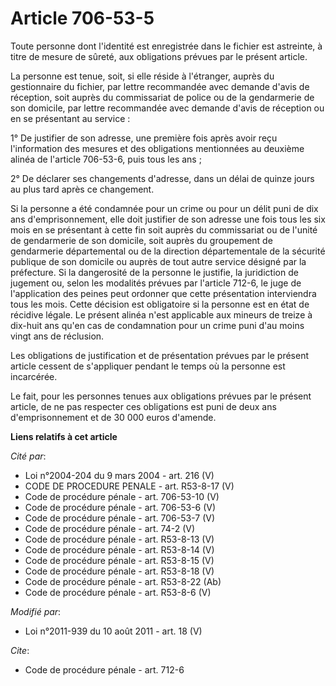 # Article 706-53-5

Toute personne dont l'identité est enregistrée dans le fichier est astreinte, à titre de mesure de sûreté, aux obligations
prévues par le présent article.

La personne est tenue, soit, si elle réside à l'étranger, auprès du gestionnaire du fichier, par lettre recommandée avec
demande d'avis de réception, soit auprès du commissariat de police ou de la gendarmerie de son domicile, par lettre
recommandée avec demande d'avis de réception ou en se présentant au service :

1° De justifier de son adresse, une première fois après avoir reçu l'information des mesures et des obligations mentionnées
au deuxième alinéa de l'article 706-53-6, puis tous les ans ;

2° De déclarer ses changements d'adresse, dans un délai de quinze jours au plus tard après ce changement.

Si la personne a été condamnée pour un crime ou pour un délit puni de dix ans d'emprisonnement, elle doit justifier de son
adresse une fois tous les six mois en se présentant à cette fin soit auprès du commissariat ou de l'unité de gendarmerie de
son domicile, soit auprès du groupement de gendarmerie départemental ou de la direction départementale de la sécurité
publique de son domicile ou auprès de tout autre service désigné par la préfecture. Si la dangerosité de la personne le
justifie, la juridiction de jugement ou, selon les modalités prévues par l'article 712-6, le juge de l'application des peines
peut ordonner que cette présentation interviendra tous les mois. Cette décision est obligatoire si la personne est en état de
récidive légale. Le présent alinéa n'est applicable aux mineurs de treize à dix-huit ans qu'en cas de condamnation pour un
crime puni d'au moins vingt ans de réclusion.

Les obligations de justification et de présentation prévues par le présent article cessent de s'appliquer pendant le temps où
la personne est incarcérée.

Le fait, pour les personnes tenues aux obligations prévues par le présent article, de ne pas respecter ces obligations est
puni de deux ans d'emprisonnement et de 30 000 euros d'amende.

**Liens relatifs à cet article**

_Cité par_:

  - Loi n°2004-204 du 9 mars 2004 - art. 216 (V)
  - CODE DE PROCEDURE PENALE - art. R53-8-17 (V)
  - Code de procédure pénale - art. 706-53-10 (V)
  - Code de procédure pénale - art. 706-53-6 (V)
  - Code de procédure pénale - art. 706-53-7 (V)
  - Code de procédure pénale - art. 74-2 (V)
  - Code de procédure pénale - art. R53-8-13 (V)
  - Code de procédure pénale - art. R53-8-14 (V)
  - Code de procédure pénale - art. R53-8-15 (V)
  - Code de procédure pénale - art. R53-8-18 (V)
  - Code de procédure pénale - art. R53-8-22 (Ab)
  - Code de procédure pénale - art. R53-8-6 (V)

_Modifié par_:

  - Loi n°2011-939 du 10 août 2011 - art. 18 (V)

_Cite_:

  - Code de procédure pénale - art. 712-6
